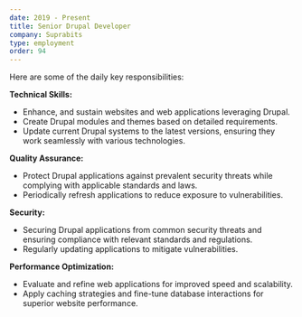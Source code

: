 ```yaml
---
date: 2019 - Present
title: Senior Drupal Developer
company: Suprabits
type: employment
order: 94
---
```


Here are some of the daily key responsibilities:

**Technical Skills:**

- Enhance, and sustain websites and web applications leveraging Drupal.
- Create Drupal modules and themes based on detailed requirements.
- Update current Drupal systems to the latest versions, ensuring they work seamlessly with various technologies.


**Quality Assurance:**

- Protect Drupal applications against prevalent security threats while complying with applicable standards and laws.
- Periodically refresh applications to reduce exposure to vulnerabilities.

**Security:**

- Securing Drupal applications from common security threats and ensuring compliance with relevant standards and regulations.
- Regularly updating applications to mitigate vulnerabilities.

**Performance Optimization:**

- Evaluate and refine web applications for improved speed and scalability.
- Apply caching strategies and fine-tune database interactions for superior website performance.
